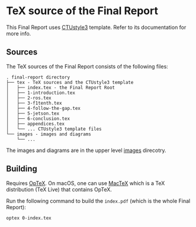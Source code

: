 # TeX source of the Final Report

This Final Report uses [CTUstyle3](https://github.com/olsak/CTUstyle3) template. Refer to its documentation
for more info.

## Sources

The TeX sources of the Final Report consists of the following files:
```text
. final-report directory
├── tex - TeX sources and the CTUstyle3 template
│   ├── index.tex - the Final Report Root
│   ├── 1-introduction.tex
│   ├── 2-ros.tex
│   ├── 3-f1tenth.tex
│   ├── 4-follow-the-gap.tex
│   ├── 5-jetson.tex
│   ├── 6-conclusion.tex
│   ├── appendices.tex
│   └── ... CTUstyle3 template files
└── images - images and diagrams
    └── ...

```

The images and diagrams are in the upper level [images](../images) direcotry.


## Building

Requires [OpTeX](https://petr.olsak.net/optex/). On macOS, one can use [MacTeX](https://www.tug.org/mactex/)
which is a TeX distribution (TeX Live) that contains OpTeX.

Run the following command to build the `index.pdf` (which is the whole Final Report):
```bash
optex 0-index.tex
```
